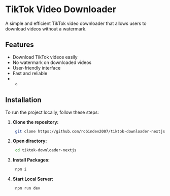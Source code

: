 # TikTok Video Downloader

A simple and efficient TikTok video downloader that allows users to download videos without a watermark.

## Features

- Download TikTok videos easily
- No watermark on downloaded videos
- User-friendly interface
- Fast and reliable
- -

## Installation

To run the project locally, follow these steps:

1. **Clone the repository:**

   ```bash
    git clone https://github.com/robindev2007/tiktok-downloader-nextjs.git
   ```

2. **Open diractory:**
   ```bash
    cd tiktok-downloader-nextjs
   ```
3. **Install Packages:**
   ```bash
    npm i
   ```
4. **Start Local Server:**
   ```bash
    npm run dev
   ```

   
